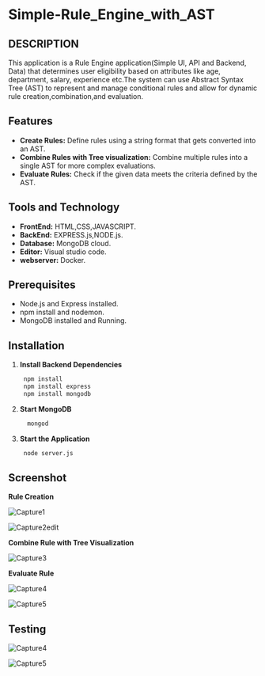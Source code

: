 # Simple-Rule_Engine_with_AST

## DESCRIPTION
This application is a Rule Engine application(Simple UI, API and Backend, Data) that determines user eligibility based on attributes like age, department, salary, experience etc.The system can use Abstract Syntax Tree (AST) to represent and manage conditional rules and allow for dynamic rule creation,combination,and evaluation.
## Features
- **Create Rules:** Define rules using a string format that gets converted into an AST.
- **Combine Rules with Tree visualization:** Combine multiple rules into a single AST for more complex evaluations.
- **Evaluate Rules:** Check if the given data meets the criteria defined by the AST.

  
## Tools and Technology
- **FrontEnd:** HTML,CSS,JAVASCRIPT.
- **BackEnd:** EXPRESS.js,NODE.js.
- **Database:** MongoDB cloud.
- **Editor:** Visual studio code.
- **webserver:** Docker.
## Prerequisites
- Node.js and Express installed.
- npm install and nodemon.
- MongoDB installed and Running.
## Installation
1. **Install Backend Dependencies**
   ```bash
    npm install
    npm install express
    npm install mongodb
2. **Start MongoDB**
   ```bash
     mongod
3. **Start the Application**
    ```bash
     node server.js
## Screenshot
 **Rule Creation**
 
 ![Capture1](https://github.com/user-attachments/assets/c8aa95db-327c-4649-a6da-1b6ed745ec49)
 
 ![Capture2edit](https://github.com/user-attachments/assets/b67145b2-7850-4da7-a55c-3eb977ff37aa)

 **Combine Rule with Tree Visualization**
 
 ![Capture3](https://github.com/user-attachments/assets/fffc5c5f-683d-44a8-bb42-fd01207db5c6)
 
 **Evaluate Rule**
 
 ![Capture4](https://github.com/user-attachments/assets/5e6a9a8c-f644-47f1-aaf6-994ae1180b34)
 
 ![Capture5](https://github.com/user-attachments/assets/5bf48020-f10c-4f3e-9db5-bc1636badc3f)




 ## Testing
  ![Capture4](https://github.com/user-attachments/assets/5e6a9a8c-f644-47f1-aaf6-994ae1180b34)
 
  ![Capture5](https://github.com/user-attachments/assets/5bf48020-f10c-4f3e-9db5-bc1636badc3f)
 

 


   
   

